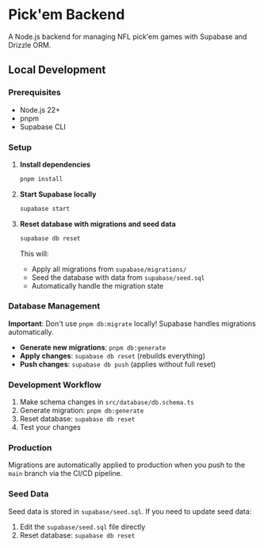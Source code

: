 # Pick'em Backend

A Node.js backend for managing NFL pick'em games with Supabase and Drizzle ORM.

## Local Development

### Prerequisites
- Node.js 22+
- pnpm
- Supabase CLI

### Setup

1. **Install dependencies**
   ```bash
   pnpm install
   ```

2. **Start Supabase locally**
   ```bash
   supabase start
   ```

3. **Reset database with migrations and seed data**
   ```bash
   supabase db reset
   ```
   This will:
   - Apply all migrations from `supabase/migrations/`
   - Seed the database with data from `supabase/seed.sql`
   - Automatically handle the migration state

### Database Management

**Important**: Don't use `pnpm db:migrate` locally! Supabase handles migrations automatically.

- **Generate new migrations**: `pnpm db:generate`
- **Apply changes**: `supabase db reset` (rebuilds everything)
- **Push changes**: `supabase db push` (applies without full reset)

### Development Workflow

1. Make schema changes in `src/database/db.schema.ts`
2. Generate migration: `pnpm db:generate`
3. Reset database: `supabase db reset`
4. Test your changes

### Production

Migrations are automatically applied to production when you push to the `main` branch via the CI/CD pipeline.

### Seed Data

Seed data is stored in `supabase/seed.sql`. If you need to update seed data:

1. Edit the `supabase/seed.sql` file directly
2. Reset database: `supabase db reset`